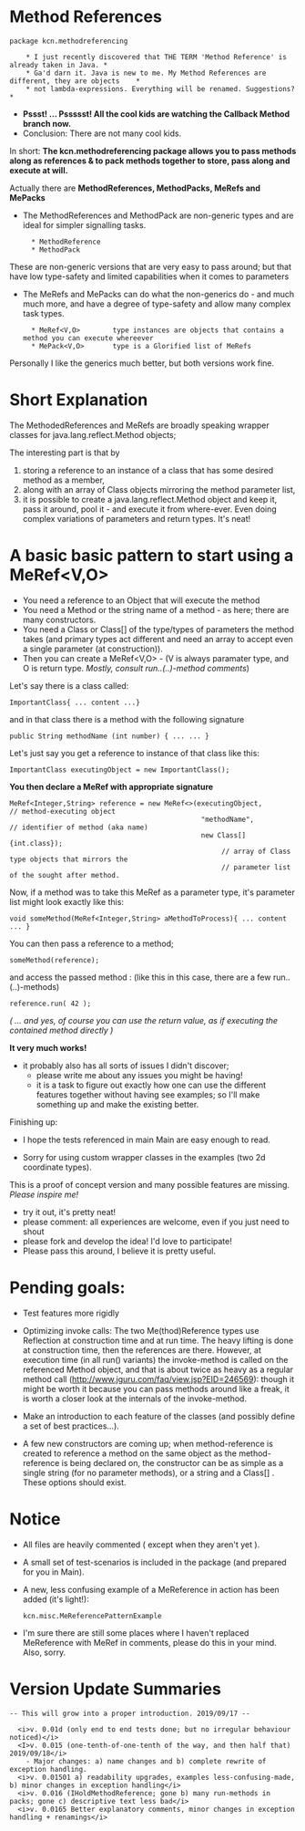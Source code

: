 # Method References
    package kcn.methodreferencing

        * I just recently discovered that THE TERM 'Method Reference' is already taken in Java. *
        * Ga'd darn it. Java is new to me. My Method References are different, they are objects    *
        * not lambda-expressions. Everything will be renamed. Suggestions?                         *

* <b>Pssst! ... Pssssst! All the cool kids are watching the Callback Method branch now. </b>
* Conclusion: There are not many cool kids. 

In short:
<b>The kcn.methodreferencing package allows you to pass methods along as references & to pack methods together to store, pass along and execute at will.</b>


Actually there are <b> MethodReferences, MethodPacks, MeRefs and MePacks </b>

* The MethodReferences and MethodPack are non-generic types and are ideal for simpler signalling tasks.

        * MethodReference   
        * MethodPack        
    
These are non-generic versions that are very easy to pass around;
but that have low type-safety and limited capabilities when it comes to parameters

* The MeRefs and MePacks can do what the non-generics do - and much much more, and have a degree of type-safety and allow 
  many complex task types.

        * MeRef<V,O>        type instances are objects that contains a method you can execute whereever
        * MePack<V,O>       type is a Glorified list of MeRefs



Personally I like the generics much better, but both versions work fine.


# Short Explanation
The MethodedReferences and MeRefs are broadly speaking
wrapper classes for java.lang.reflect.Method objects;

The interesting part is that by  
1) storing a reference to an instance of a class that
has some desired method as a member, 
2) along with an array of Class objects mirroring the 
method parameter list,
3) it is possible to create a java.lang.reflect.Method object 
and keep it, pass it around, pool it - and execute it 
from where-ever.
Even doing complex variations of parameters and return types. It's neat!
# A basic basic pattern to start using a MeRef<V,O>

* You need a reference to an Object that will execute the method 
* You need a Method or the string name of a method - as here; there are many constructors.
* You need a Class or Class[] of the type/types of parameters the method takes (and primary types act different and need an array to accept even a single parameter (at construction)).
* Then you can create a MeRef<V,O> - (V is always paramater type, and O is return type. <i>Mostly, consult run..(..)-method comments</i>) 

Let's say there is a class called: 

    ImportantClass{ ... content ...}

and in that class there is a method with the following signature

    public String methodName (int number) { ... ... }


Let's just say you get a reference to instance of that class like this:

    ImportantClass executingObject = new ImportantClass();



<b>You then declare a MeRef with appropriate signature </b>

    MeRef<Integer,String> reference = new MeRef<>(executingObject,          // method-executing object
                                                   "methodName",            // identifier of method (aka name)
                                                   new Class[]{int.class}); 
                                                        // array of Class type objects that mirrors the
                                                        // parameter list of the sought after method.

Now, if a method was to take this MeRef as a parameter type, it's parameter list might look exactly like this:

    void someMethod(MeRef<Integer,String> aMethodToProcess){ ... content ... } 
 
You can then pass a reference to a method;

    someMethod(reference);

and access the passed method : (like this in this case, there are a few run..(..)-methods)

    reference.run( 42 );

<i>( ... and yes, of course you can use the return value, as if executing the contained method directly )</i>


<B>It very much works!</B>
- it probably also has all sorts of issues I didn't discover; 
  * please write me about any issues you might be having!
  * it is a task to figure out exactly how  one can use the different features together
   without having see examples; so I'll make something up and make the existing better.  

Finishing up: 
* I hope the tests referenced in main Main are easy enough to read.
  
* Sorry for using custom wrapper classes in the examples (two 2d coordinate types).


This is a proof of concept version and many possible features are missing. <i> Please inspire me! </i>

* try it out, it's pretty neat!
* please comment: all experiences are welcome, even if you just need to shout
* please fork and develop the idea! I'd love to participate!
* Please pass this around, I believe it is pretty useful.

# Pending goals:
* Test features more rigidly
* Optimizing invoke calls: The two Me(thod)Reference types use Reflection at construction time and at run time. The heavy lifting is done at construction time, then the references are there. However, at execution time (in all run() variants) the invoke-method is called on the referenced Method object, and that is about twice as heavy as a regular method call (http://www.jguru.com/faq/view.jsp?EID=246569): though it might be worth it because you can pass methods around like a freak, it is worth a closer look at the internals of the invoke-method.

* Make an introduction to each feature of the classes (and possibly define a set of best practices...).

* A few new constructors are coming up; when method-reference is created to reference a method on the same object as the method-reference is being declared on, the constructor can be as simple as a single string (for no parameter methods), or a string and a Class[] . These options should exist.



# Notice
* All files are heavily commented ( except when they aren't yet ).
* A small set of test-scenarios is included in the package (and prepared for you in Main).

* A new, less confusing example of a MeReference in action has been added (it's light!):

      kcn.misc.MeReferencePatternExample           


* I'm sure there are still some places where I haven't replaced MeReference with MeRef in comments, please do this in your mind. Also, sorry.

# Version Update Summaries
    -- This will grow into a proper introduction. 2019/09/17 --
    
      <i>v. 0.01d (only end to end tests done; but no irregular behaviour noticed)</i>
      <I>v. 0.015 (one-tenth-of-one-tenth of the way, and then half that) 2019/09/18</i>
        - Major changes: a) name changes and b) complete rewrite of exception handling.
      <i>v. 0.01501 a) readability upgrades, examples less-confusing-made, b) minor changes in exception handling</i>
      <i>v. 0.016 (IHoldMethodReference; gone b) many run-methods in packs; gone c) descriptive text less bad</i>     
      <i>v. 0.0165 Better explanatory comments, minor changes in exception handling + renamings</i> 
